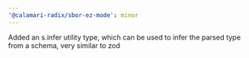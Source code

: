 ```yaml
---
'@calamari-radix/sbor-ez-mode': minor
---
```


Added an s.infer utility type, which can be used to infer the parsed type from a schema, very similar to zod
